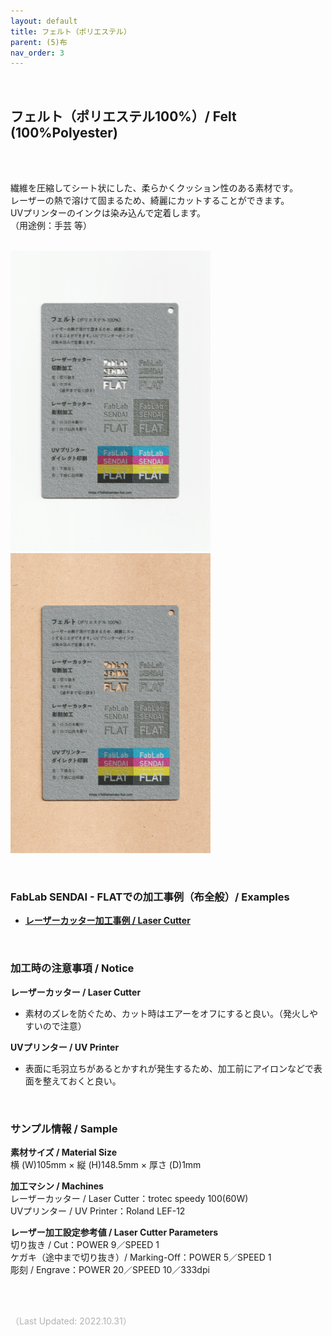 ```yaml
---
layout: default
title: フェルト（ポリエステル）
parent: (5)布
nav_order: 3
---
```


<br>

## フェルト（ポリエステル100%）/ Felt (100%Polyester)
<br><br>

繊維を圧縮してシート状にした、柔らかくクッション性のある素材です。<br>
レーザーの熱で溶けて固まるため、綺麗にカットすることができます。<br>
UVプリンターのインクは染み込んで定着します。<br>
（用途例：手芸 等）
<br>
<br>

<img src="assets/01/29_Felt_P_1.png" width="320" alt="hi" class="inline"/><img src="assets/01/29_Felt_P_2.png" width="320" alt="hi" class="inline"/>

<br>

### **FabLab SENDAI - FLATでの加工事例（布全般）/ Examples**

* [**レーザーカッター加工事例 / Laser Cutter**](https://www.flickr.com/search/?user_id=96175517%40N02&sort=date-taken-desc&safe_search=1&view_all=1&tags=feltlc)

<br>

### **加工時の注意事項 / Notice**

**レーザーカッター / Laser Cutter**
* 素材のズレを防ぐため、カット時はエアーをオフにすると良い。（発火しやすいので注意）<br>

**UVプリンター / UV Printer**
* 表面に毛羽立ちがあるとかすれが発生するため、加工前にアイロンなどで表面を整えておくと良い。<br>

<br>

### **サンプル情報 / Sample**

**素材サイズ / Material Size**<br>
横 (W)105mm × 縦 (H)148.5mm × 厚さ (D)1mm<br>

**加工マシン / Machines**<br>
レーザーカッター / Laser Cutter：trotec speedy 100(60W)<br>
UVプリンター / UV Printer：Roland LEF-12<br>

**レーザー加工設定参考値 / Laser Cutter Parameters**<br>
切り抜き / Cut：POWER 9／SPEED 1<br>
ケガキ（途中まで切り抜き）/ Marking-Off：POWER 5／SPEED 1<br>
彫刻 / Engrave：POWER 20／SPEED 10／333dpi<br>

<br><br>

<span style="color: #B2B2B2">
（Last Updated: 2022.10.31）
</span>
